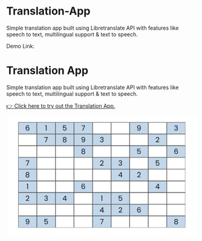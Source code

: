 # Translation-App

Simple translation app built using Libretranslate API with features like speech to text, multilingual support & text to speech.

Demo Link: 

# Translation App

Simple translation app built using Libretranslate API with features like speech to text, multilingual support & text to speech.

[👉 Click here to try out the Translation App.](https://serene-yonath-3c7fab.netlify.app/ "Translation App")



![Translation App](https://github.com/srikanta30/Sudoku-Game/blob/main/Sudoku-Game.png "Translation App")

